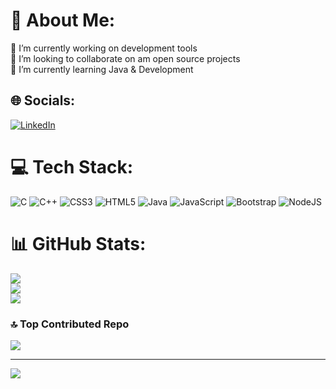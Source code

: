# 💫 About Me:
🔭 I’m currently working on development tools<br>👯 I’m looking to collaborate on am open source projects<br>🌱 I’m currently learning Java & Development


## 🌐 Socials:
[![LinkedIn](https://img.shields.io/badge/LinkedIn-%230077B5.svg?logo=linkedin&logoColor=white)](https://linkedin.com/in/https://www.linkedin.com/in/karan-shah254/) 

# 💻 Tech Stack:
![C](https://img.shields.io/badge/c-%2300599C.svg?style=flat&logo=c&logoColor=white) ![C++](https://img.shields.io/badge/c++-%2300599C.svg?style=flat&logo=c%2B%2B&logoColor=white) ![CSS3](https://img.shields.io/badge/css3-%231572B6.svg?style=flat&logo=css3&logoColor=white) ![HTML5](https://img.shields.io/badge/html5-%23E34F26.svg?style=flat&logo=html5&logoColor=white) ![Java](https://img.shields.io/badge/java-%23ED8B00.svg?style=flat&logo=openjdk&logoColor=white) ![JavaScript](https://img.shields.io/badge/javascript-%23323330.svg?style=flat&logo=javascript&logoColor=%23F7DF1E) ![Bootstrap](https://img.shields.io/badge/bootstrap-%238511FA.svg?style=flat&logo=bootstrap&logoColor=white) ![NodeJS](https://img.shields.io/badge/node.js-6DA55F?style=flat&logo=node.js&logoColor=white)
# 📊 GitHub Stats:
![](https://github-readme-stats.vercel.app/api?username=karanshah254&theme=highcontrast&hide_border=false&include_all_commits=true&count_private=true)<br/>
![](https://github-readme-streak-stats.herokuapp.com/?user=karanshah254&theme=highcontrast&hide_border=false)<br/>
![](https://github-readme-stats.vercel.app/api/top-langs/?username=karanshah254&theme=highcontrast&hide_border=false&include_all_commits=true&count_private=true&layout=compact)

### 🔝 Top Contributed Repo
![](https://github-contributor-stats.vercel.app/api?username=karanshah254&limit=5&theme=tokyonight&combine_all_yearly_contributions=true)

---
[![](https://visitcount.itsvg.in/api?id=karanshah254&icon=0&color=0)](https://visitcount.itsvg.in)

<!-- Proudly created with GPRM ( https://gprm.itsvg.in ) -->
